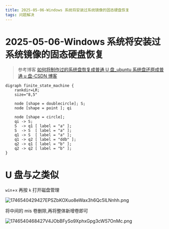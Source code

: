 ```yaml
---
title: 2025-05-06-Windows 系统将安装过系统镜像的固态硬盘恢复
tags: 问题解决
---
```

# 2025-05-06-Windows 系统将安装过系统镜像的固态硬盘恢复

> 参考博客
> [如何将制作过的系统盘恢复成普通 U 盘_ubuntu 系统盘还原成普通 u 盘-CSDN 博客](https://blog.csdn.net/yongdad/article/details/139067667)

```graphviz
digraph finite_state_machine {
    rankdir=LR;
    size="8,5"

    node [shape = doublecircle]; S;
    node [shape = point ]; qi

    node [shape = circle];
    qi -> S;
    S  -> q1 [ label = "a" ];
    S  -> S  [ label = "a" ];
    q1 -> S  [ label = "a" ];
    q1 -> q2 [ label = "ddb" ];
    q2 -> q1 [ label = "b" ];
    q2 -> q2 [ label = "b" ];
}

```

# U 盘与之类似

`win`+`x` 再按 `k` 打开磁盘管理

![1746540429427EPSZbKOXuo8eWax3h6Qc5lLNnhh.png](https://fastly.jsdelivr.net/gh/tkzzzzzz6/imagehost@main/blog/1746540429427EPSZbKOXuo8eWax3h6Qc5lLNnhh.png)

将中间的 mis 卷删除,再将整体新增卷即可

![1746540468427V4JObBFySo9XphxGpg3cW57OnMc.png](https://fastly.jsdelivr.net/gh/tkzzzzzz6/imagehost@main/blog/1746540468427V4JObBFySo9XphxGpg3cW57OnMc.png)
